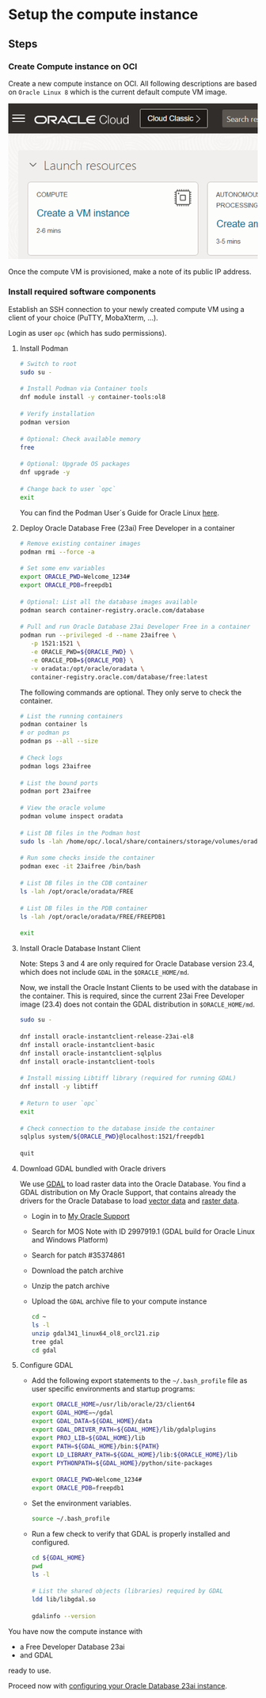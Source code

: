 # Setup the compute instance

## Steps

### Create Compute instance on OCI

   Create a new compute instance on OCI. All following descriptions are based on `Oracle Linux 8` which is the current default compute VM image.

   ![create_a_vm_instance](../images/create_a_compute_vm.png)

   Once the compute VM is provisioned, make a note of its public IP address.

### Install required software components

   Establish an SSH connection to your newly created compute VM using a client of your choice (PuTTY, MobaXterm, ...).

   Login as user `opc` (which has sudo permissions).

1. Install Podman

   ```sh
   # Switch to root
   sudo su -

   # Install Podman via Container tools
   dnf module install -y container-tools:ol8

   # Verify installation
   podman version

   # Optional: Check available memory
   free

   # Optional: Upgrade OS packages
   dnf upgrade -y

   # Change back to user `opc`
   exit
   ```

   You can find the Podman User´s Guide for Oracle Linux [here](https://docs.oracle.com/en/operating-systems/oracle-linux/podman/podman-InstallingPodmanandRelatedUtilities.html#podman-install).

2. Deploy Oracle Database Free (23ai) Free Developer in a container

   ```sh
   # Remove existing container images
   podman rmi --force -a

   # Set some env variables
   export ORACLE_PWD=Welcome_1234#
   export ORACLE_PDB=freepdb1

   # Optional: List all the database images available
   podman search container-registry.oracle.com/database

   # Pull and run Oracle Database 23ai Developer Free in a container
   podman run --privileged -d --name 23aifree \
      -p 1521:1521 \
      -e ORACLE_PWD=${ORACLE_PWD} \
      -e ORACLE_PDB=${ORACLE_PDB} \
      -v oradata:/opt/oracle/oradata \
      container-registry.oracle.com/database/free:latest
   ```

   The following commands are optional. They only serve to check the container.

   ```sh
   # List the running containers
   podman container ls
   # or podman ps
   podman ps --all --size

   # Check logs
   podman logs 23aifree

   # List the bound ports
   podman port 23aifree

   # View the oracle volume
   podman volume inspect oradata

   # List DB files in the Podman host
   sudo ls -lah /home/opc/.local/share/containers/storage/volumes/oradata/_data

   # Run some checks inside the container
   podman exec -it 23aifree /bin/bash

   # List DB files in the CDB container
   ls -lah /opt/oracle/oradata/FREE

   # List DB files in the PDB container
   ls -lah /opt/oracle/oradata/FREE/FREEPDB1

   exit
   ```

3. Install Oracle Database Instant Client

   Note: Steps 3 and 4 are only required for Oracle Database version 23.4, which does not include `GDAL` in the `$ORACLE_HOME/md`.

   Now, we install the Oracle Instant Clients to be used with the database in the container. This is required, since the current 23ai Free Developer image (23.4) does not contain the GDAL distribution in `$ORACLE_HOME/md`.

   ```sh
   sudo su -

   dnf install oracle-instantclient-release-23ai-el8
   dnf install oracle-instantclient-basic
   dnf install oracle-instantclient-sqlplus
   dnf install oracle-instantclient-tools

   # Install missing Libtiff library (required for running GDAL)
   dnf install -y libtiff

   # Return to user `opc`
   exit

   # Check connection to the database inside the container
   sqlplus system/${ORACLE_PWD}@localhost:1521/freepdb1

   quit
   ```

4. Download GDAL bundled with Oracle drivers

   We use [GDAL](https://gdal.org) to load raster data into the Oracle Database. You find a GDAL distribution on My Oracle Support, that contains already the drivers for the Oracle Database to load [vector data](https://gdal.org/drivers/vector/oci.html#vector-oci) and [raster data](https://gdal.org/drivers/raster/georaster.html).

   - Login in to [My Oracle Support](https://support.oracle.com)
   - Search for MOS Note with ID 2997919.1 (GDAL build for Oracle Linux and Windows Platform)
   - Search for patch #35374861
   - Download the patch archive
   - Unzip the patch archive
   - Upload the `GDAL` archive file to your compute instance

      ```sh
      cd ~
      ls -l
      unzip gdal341_linux64_ol8_orcl21.zip
      tree gdal
      cd gdal
      ```

5. Configure GDAL

   - Add the following export statements to the `~/.bash_profile` file as user specific environments and startup programs:

      ```sh
      export ORACLE_HOME=/usr/lib/oracle/23/client64
      export GDAL_HOME=~/gdal
      export GDAL_DATA=${GDAL_HOME}/data
      export GDAL_DRIVER_PATH=${GDAL_HOME}/lib/gdalplugins
      export PROJ_LIB=${GDAL_HOME}/lib
      export PATH=${GDAL_HOME}/bin:${PATH}
      export LD_LIBRARY_PATH=${GDAL_HOME}/lib:${ORACLE_HOME}/lib
      export PYTHONPATH=${GDAL_HOME}/python/site-packages

      export ORACLE_PWD=Welcome_1234#
      export ORACLE_PDB=freepdb1
      ```

   - Set the environment variables.

      ```sh
      source ~/.bash_profile
      ```

   - Run a few check to verify that GDAL is properly installed and configured.

      ```sh
      cd ${GDAL_HOME}
      pwd
      ls -l

      # List the shared objects (libraries) required by GDAL
      ldd lib/libgdal.so

      gdalinfo --version
      ```

You have now the compute instance with

- a Free Developer Database 23ai
- and GDAL

ready to use.

Proceed now with [configuring your Oracle Database 23ai instance](./02-setup_database.md).
